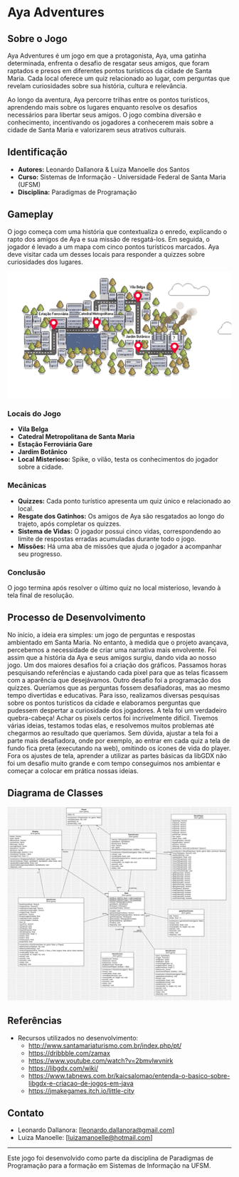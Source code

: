 # Aya Adventures

## Sobre o Jogo

Aya Adventures é um jogo em que a protagonista, Aya, uma gatinha determinada, enfrenta o desafio de resgatar seus amigos, que foram raptados e presos em diferentes pontos turísticos da cidade de Santa Maria. Cada local oferece um quiz relacionado ao lugar, com perguntas que revelam curiosidades sobre sua história, cultura e relevância.

Ao longo da aventura, Aya percorre trilhas entre os pontos turísticos, aprendendo mais sobre os lugares enquanto resolve os desafios necessários para libertar seus amigos. O jogo combina diversão e conhecimento, incentivando os jogadores a conhecerem mais sobre a cidade de Santa Maria e valorizarem seus atrativos culturais.

## Identificação

- **Autores:** Leonardo Dallanora & Luiza Manoelle dos Santos
- **Curso:** Sistemas de Informação - Universidade Federal de Santa Maria (UFSM)
- **Disciplina:** Paradigmas de Programação

## Gameplay

O jogo começa com uma história que contextualiza o enredo, explicando o rapto dos amigos de Aya e sua missão de resgatá-los. Em seguida, o jogador é levado a um mapa com cinco pontos turísticos marcados. Aya deve visitar cada um desses locais para responder a quizzes sobre curiosidades dos lugares.

![mapa](https://github.com/elc117/game-2024b-ayaadventures/blob/main/assets/map.png)


### Locais do Jogo

- **Vila Belga**
- **Catedral Metropolitana de Santa Maria**
- **Estação Ferroviária Gare**
- **Jardim Botânico**
- **Local Misterioso:** Spike, o vilão, testa os conhecimentos do jogador sobre a cidade.

### Mecânicas

- **Quizzes:** Cada ponto turístico apresenta um quiz único e relacionado ao local.
- **Resgate dos Gatinhos:** Os amigos de Aya são resgatados ao longo do trajeto, após completar os quizzes.
- **Sistema de Vidas:** O jogador possui cinco vidas, correspondendo ao limite de respostas erradas acumuladas durante todo o jogo.
- **Missões:** Há uma aba de missões que ajuda o jogador a acompanhar seu progresso.

### Conclusão

O jogo termina após resolver o último quiz no local misterioso, levando à tela final de resolução.

## Processo de Desenvolvimento

No início, a ideia era simples: um jogo de perguntas e respostas ambientado em Santa Maria. No entanto, à medida que o projeto avançava, percebemos a necessidade de criar uma narrativa mais envolvente. Foi assim que a história da Aya e seus amigos surgiu, dando vida ao nosso jogo. Um dos maiores desafios foi a criação dos gráficos. Passamos horas pesquisando referências e ajustando cada pixel para que as telas ficassem com a aparência que desejávamos. Outro desafio foi a programação dos quizzes. Queríamos que as perguntas fossem desafiadoras, mas ao mesmo tempo divertidas e educativas. Para isso, realizamos diversas pesquisas sobre os pontos turísticos da cidade e elaboramos perguntas que pudessem despertar a curiosidade dos jogadores. A tela foi um verdadeiro quebra-cabeça! Achar os pixels certos foi incrivelmente difícil. Tivemos várias ideias, testamos todas elas, e resolvemos muitos problemas até chegarmos ao resultado que queríamos. Sem dúvida, ajustar a tela foi a parte mais desafiadora, onde por exemplo, ao entrar em cada quiz a tela de fundo fica preta (executando na web), omitindo os ícones de vida do player. Fora os ajustes de tela, aprender a utilizar as partes básicas da libGDX não foi um desafio muito grande e com tempo conseguimos nos ambientar e começar a colocar em prática nossas ideias.

## Diagrama de Classes

![diagrama](https://github.com/elc117/game-2024b-ayaadventures/blob/main/f5276b58-81bb-4fc0-b7ee-675c1a172fff.jpg?raw=true)

## Referências

- Recursos utilizados no desenvolvimento:
    - http://www.santamariaturismo.com.br/index.php/pt/
    - https://dribbble.com/zamax
    - https://www.youtube.com/watch?v=2bmvlwvnirk
    - https://libgdx.com/wiki/
    - https://www.tabnews.com.br/kaicsalomao/entenda-o-basico-sobre-libgdx-e-criacao-de-jogos-em-java
    - https://jmakegames.itch.io/little-city

## Contato

- Leonardo Dallanora: [leonardo.dallanora@gmail.com]
- Luiza Manoelle: [luizamanoelle@hotmail.com]

---

Este jogo foi desenvolvido como parte da disciplina de Paradigmas de Programação para a formação em Sistemas de Informação na UFSM.

